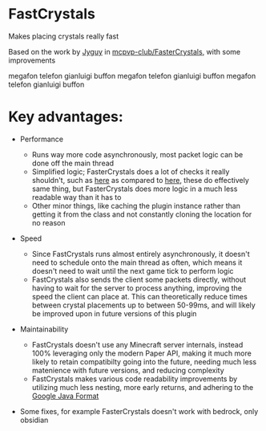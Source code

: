 # FastCrystals
Makes placing crystals really fast

Based on the work by [Jyguy](https://github.com/Jyguy) in [mcpvp-club/FasterCrystals](https://github.com/mcpvp-club/FasterCrystals), with some improvements

megafon telefon gianluigi buffon
megafon telefon gianluigi buffon
megafon telefon gianluigi buffon

# Key advantages:

* Performance
  * Runs way more code asynchronously, most packet logic can be done off the main thread
  * Simplified logic; FasterCrystals does a lot of checks it really shouldn't, such as [here](https://github.com/mcpvp-club/FasterCrystals/blob/34cae257e354daa53520a6ba29cf1e4f70a685cf/core/src/main/java/xyz/reknown/fastercrystals/listeners/packet/CrystalPacketListener.java#L130-L167) as compared to [here](https://github.com/MCAuroraNetwork/FastCrystals/blob/01d14cedbbab3c096faf3686aca8d90e488140cb/src/main/java/club/aurorapvp/fastcrystals/listeners/packet/AnimationPacketListener.java#L25-L48), these do effectively same thing, but FasterCrystals does more logic in a much less readable way than it has to
  * Other minor things, like caching the plugin instance rather than getting it from the class and not constantly cloning the location for no reason

* Speed
  * Since FastCrystals runs almost entirely asynchronously, it doesn't need to schedule onto the main thread as often, which means it doesn't need to wait until the next game tick to perform logic
  * FastCrystals also sends the client some packets directly, without having to wait for the server to process anything, improving the speed the client can place at. This can theoretically reduce times between crystal placements up to between 50-99ms, and will likely be improved upon in future versions of this plugin

* Maintainability
  * FastCrystals doesn't use any Minecraft server internals, instead 100% leveraging only the modern Paper API, making it much more likely to retain compatibilty going into the future, needing much less matenience with future versions, and reducing complexity
  * FastCrystals makes various code readability improvements by utilizing much less nesting, more early returns, and adhering to the [Google Java Format](https://github.com/google/google-java-format)

* Some fixes, for example FasterCrystals doesn't work with bedrock, only obsidian
